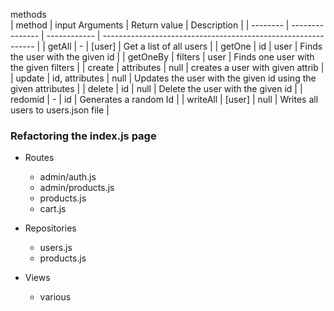 methods                          
| method   | input Arguments | Return value | Description                                                   |
| -------- | --------------- | ------------ | ------------------------------------------------------------- |
| getAll   | -               | [user]       | Get a list of all users                                       |
| getOne   | id              | user         | Finds the user with the given id                              |
| getOneBy | filters         | user         | Finds one user with the given filters                         |
| create   | attributes      | null         | creates a user with given attrib                              |
| update   | id, attributes  | null         | Updates the user with the given id using the given attributes |
| delete   | id              | null         | Delete the user with the given id                             |
| redomid  | -               | id           | Generates a random Id                                         |
| writeAll | [user]          | null         | Writes all users to users.json file                                                              |


### Refactoring the index.js page

- Routes
    - admin/auth.js
    - admin/products.js
    - products.js
    - cart.js

- Repositories
    - users.js
    - products.js

- Views
    - various